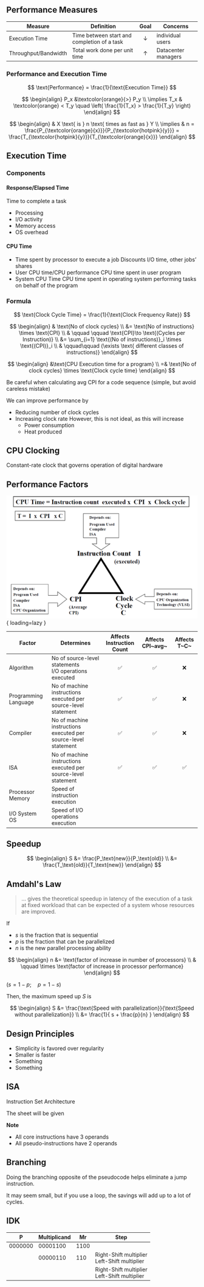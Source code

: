 ## Performance Measures

| Measure              | Definition                                  |     Goal     | Concerns            |
| -------------------- | ------------------------------------------- | :----------: | ------------------- |
| Execution Time       | Time between start and completion of a task | $\downarrow$ | individual users    |
| Throughput/Bandwidth | Total work done per unit time               |  $\uparrow$  | Datacenter managers |

### Performance and Execution Time

$$
\text{Performance} = \frac{1}{\text{Execution Time}}
$$

$$
\begin{align}
P_x &\textcolor{orange}{>} P_y \\
\implies T_x & \textcolor{orange} < T_y \quad \left( \frac{1}{T_x} > \frac{1}{T_y} \right)
\end{align}
$$

$$
\begin{align}
& X \text{ is } n \text{ times as fast as } Y \\
\implies & n 
= \frac{P_{\textcolor{orange}{x}}}{P_{\textcolor{hotpink}{y}}}
= \frac{T_{\textcolor{hotpink}{y}}}{T_{\textcolor{orange}{x}}}
\end{align}
$$

## Execution Time

### Components

#### Response/Elapsed Time

Time to complete a task

- Processing
- I/O activity
- Memory access
- OS overhead

#### CPU Time

- Time spent by processor to execute a job
  Discounts I/O time, other jobs’ shares
- User CPU time/CPU performance
  CPU time spent in user program
- System CPU Time
  CPU time spent in operating system performing tasks on behalf of the program

### Formula

$$
\text{Clock Cycle Time} = \frac{1}{\text{Clock Frequency Rate}}
$$

$$
\begin{align}
& \text{No of clock cycles} \\
&= \text{No of instructions} \times \text{CPI} \\
& \qquad \qquad \text{CPI}\to \text{(Cycles per Instruction)} \\
&= \sum_{i=1} \text{(No of instructions)}_i \times \text{(CPI)}_i \\
& \qquad\qquad (\exists \text{ different classes of instructions)}
\end{align}
$$

$$
\begin{align}
&\text{CPU Execution time for a program} \\
=& \text{No of clock cycles} \times \text{Clock cycle time}
\end{align}
$$

Be careful when calculating avg CPI for a code sequence (simple, but avoid careless mistake)

We can improve performance by

- Reducing number of clock cycles
- Increasing clock rate
  However, this is not ideal, as this will increase
    - Power consumption
    - Heat produced

## CPU Clocking

Constant-rate clock that governs operation of digital hardware

## Performance Factors

![image-20221106185825302](assets/image-20221106185825302.png){ loading=lazy }

| Factor                | Determines                                                   | Affects<br />Instruction Count | Affects CPI~avg~ | Affects T~C~ |
| --------------------- | ------------------------------------------------------------ | :----------------------------: | :--------------: | :----------: |
| Algorithm             | No of source-level statements<br />I/O operations executed   |               ✅                |        ✅         |      ❌       |
| Programming Language  | No of machine instructions executed per source-level statement |               ✅                |        ✅         |      ❌       |
| Compiler              | No of machine instructions executed per source-level statement |               ✅                |        ✅         |      ❌       |
| ISA                   | No of machine instructions executed per source-level statement |               ✅                |        ✅         |      ✅       |
| Processor<br />Memory | Speed of instruction execution                               |                                |                  |              |
| I/O System<br />OS    | Speed of I/O operations execution                            |                                |                  |              |

## Speedup

$$
\begin{align}
S
&= \frac{P_\text{new}}{P_\text{old}} \\
&= \frac{T_\text{old}}{T_\text{new}}
\end{align}
$$

## Amdahl's Law

> … gives the theoretical speedup in latency of the execution of a task at fixed workload that can be expected of a system whose resources are improved.

If

- $s$ is the fraction that is sequential
- $p$ is the fraction that can be parallelized
- $n$ is the new parallel processing ability
  
$$
\begin{align}
n &= \text{factor of increase in number of processors} \\
& \qquad \times \text{factor of increase in processor performance}
\end{align}
$$
  
$(s = 1-p; \quad p = 1-s)$

Then, the maximum speed up $S$ is

$$
\begin{align}
S &= 
\frac{\text{Speed with parallelization}}{\text{Speed without parallelization}} \\
&= \frac{1}{
s + \frac{p}{n}
}
\end{align}
$$

## Design Principles

- Simplicity is favored over regularity
- Smaller is faster
- Something
- Something

## ISA

Instruction Set Architecture

The sheet will be given

**Note**

- All core instructions have 3 operands
- All pseudo-instructions have 2 operands

## Branching

Doing the branching opposite of the pseudocode helps eliminate a jump instruction.

It may seem small, but if you use a loop, the savings will add up to a lot of cycles.

## IDK

| P       | Multiplicand | Mr   | Step                                              |
| ------- | ------------ | ---- | ------------------------------------------------- |
| 0000000 | 00001100     | 1100 |                                                   |
|         | 00000110     | 110  | Right-Shift multiplier<br />Left-Shift multiplier |
|         |              |      | Right-Shift multiplier<br />Left-Shift multiplier |
